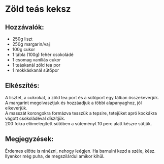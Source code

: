 # Zöld teás keksz

## Hozzávalók:
- 250g liszt
- 250g margarin/vaj
- 100g cukor
- 1 tábla (100g) fehér csokoládé
- 1 csomag vaníliás cukor
- 1 teáskanál zöld tea por
- 1 mokkáskanál sütőpor

## Elkészítés:
A lisztet, a cukrokat, a zöld tea port és a sütőport egy tálban összekeverjük.  
A margarint megolvasztjuk és hozzáadjuk a többi alapanyaghoz, jól elkeverjük.  
A masszát korongokra formázva tesszük a tepsire, tetejüket apró kockákra vágott csokoládéval díszítjük.  
200 fokra előmelegített sütőben a süteményt 10 perc alatt készre sütjük.  

## Megjegyzések:
Érdemes előtte is ránézni, nehogy leégjen. Ha barnulni kezd a széle, kész.
Ilyenkor még puha, de megszilárdul amikor kihűl.
